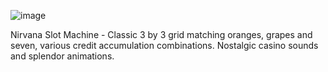 ![image](https://github.com/mngz47/Nirvana_Slot_Machine/assets/15697629/d31e5595-b41f-48fb-b8f2-896b73968e2d)

Nirvana Slot Machine - Classic 3 by 3 grid matching oranges, grapes and seven, various credit accumulation combinations. Nostalgic casino sounds and splendor animations.

